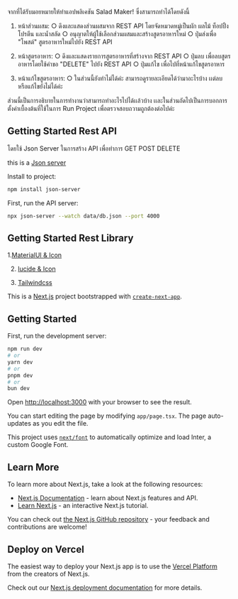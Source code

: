 จากที่ได้รับมอยหมายให้ทำแอปพลิเคชัน Salad Maker! ซึ่งสามารถทำได้โดยดังนี้

1. หน้าส่วนผสม:
○ ดึงและแสดงส่วนผสมจาก REST API โดยจัดหมวดหมู่เป็นผัก ผลไม้ ท็อปปิ้ง โปรตีน และน้ำสลัด
○ อนุญาตให้ผู้ใช้เลือกส่วนผสมและสร้างสูตรอาหารใหม่
○ ปุ่มส่งเพื่อ "โพสต์" สูตรอาหารใหม่ไปยัง REST API

2. หน้าสูตรอาหาร:
○ ดึงและแสดงรายการสูตรอาหารที่สร้างจาก REST API
○ ปุ่มลบ เพื่อลบสูตรอาหารโดยใช้คำขอ "DELETE" ไปยัง REST API
○ ปุ่มแก้ไข เพื่อไปที่หน้าแก้ไขสูตรอาหาร

3. หน้าแก้ไขสูตรอาหาร:
○ ในส่วนนี้ยังทำไม่ได้ค่ะ สามารถดูรายละเอียดได้ว่ามาอะไรบ้าง เเต่ลบหรือแก้ไขยังไม่ได้ค่ะ

ส่วนนี้เป็นการอธิบายในการทำงานว่าสามารถทำอะไรไปได้เเล้วบ้าง เเละในส่วนถัดไปเป็นการบอกการตั้งค่าเบื้องต้นที่ใช้ในการ Run Project เพื่อตรวจสอบถวามถูกต้องต่อไปค่ะ 

## Getting Started Rest API

โดยใช้ Json Server ในการสร้าง API เพื่อทำการ GET POST DELETE

this is a [Json server](https://www.npmjs.com/package/json-server) 

Install to project:

```bash
npm install json-server
```

First, run the API server:

```bash
npx json-server --watch data/db.json --port 4000
```
## Getting Started Rest Library

1.[MaterialUI & Icon](https://mui.com/material-ui/getting-started/installation/)

2. [lucide & Icon](https://lucide.dev/guide/installation)

3. [Tailwindcss](https://tailwindcss.com/docs/installation)


This is a [Next.js](https://nextjs.org/) project bootstrapped with [`create-next-app`](https://github.com/vercel/next.js/tree/canary/packages/create-next-app).

## Getting Started

First, run the development server:

```bash
npm run dev
# or
yarn dev
# or
pnpm dev
# or
bun dev
```

Open [http://localhost:3000](http://localhost:3000) with your browser to see the result.

You can start editing the page by modifying `app/page.tsx`. The page auto-updates as you edit the file.

This project uses [`next/font`](https://nextjs.org/docs/basic-features/font-optimization) to automatically optimize and load Inter, a custom Google Font.

## Learn More

To learn more about Next.js, take a look at the following resources:

- [Next.js Documentation](https://nextjs.org/docs) - learn about Next.js features and API.
- [Learn Next.js](https://nextjs.org/learn) - an interactive Next.js tutorial.

You can check out [the Next.js GitHub repository](https://github.com/vercel/next.js/) - your feedback and contributions are welcome!

## Deploy on Vercel

The easiest way to deploy your Next.js app is to use the [Vercel Platform](https://vercel.com/new?utm_medium=default-template&filter=next.js&utm_source=create-next-app&utm_campaign=create-next-app-readme) from the creators of Next.js.

Check out our [Next.js deployment documentation](https://nextjs.org/docs/deployment) for more details.
